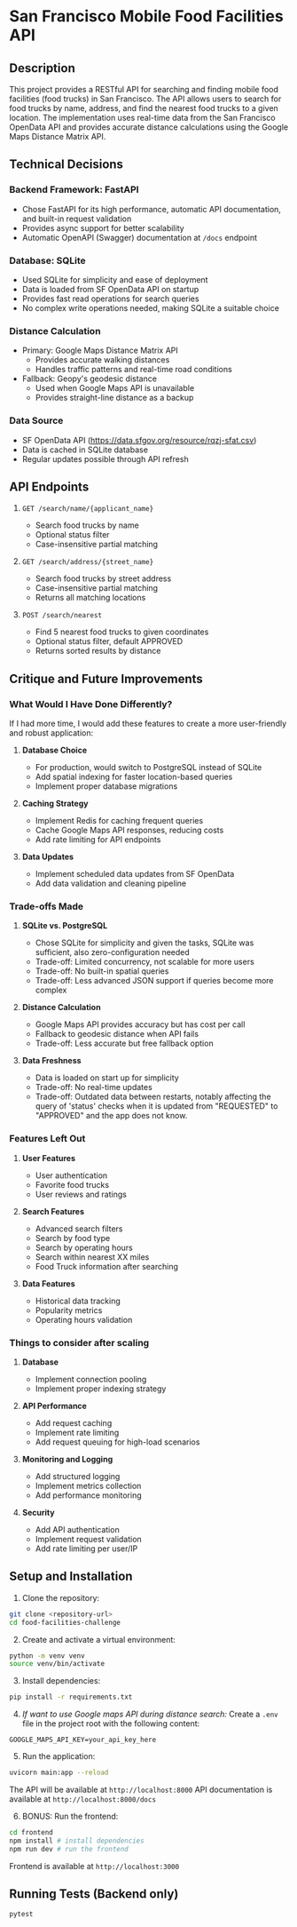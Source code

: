 # San Francisco Mobile Food Facilities API

## Description
This project provides a RESTful API for searching and finding mobile food facilities (food trucks) in San Francisco. The API allows users to search for food trucks by name, address, and find the nearest food trucks to a given location. The implementation uses real-time data from the San Francisco OpenData API and provides accurate distance calculations using the Google Maps Distance Matrix API.

## Technical Decisions

### Backend Framework: FastAPI
- Chose FastAPI for its high performance, automatic API documentation, and built-in request validation
- Provides async support for better scalability
- Automatic OpenAPI (Swagger) documentation at `/docs` endpoint

### Database: SQLite
- Used SQLite for simplicity and ease of deployment
- Data is loaded from SF OpenData API on startup
- Provides fast read operations for search queries
- No complex write operations needed, making SQLite a suitable choice

### Distance Calculation
- Primary: Google Maps Distance Matrix API
  - Provides accurate walking distances
  - Handles traffic patterns and real-time road conditions
- Fallback: Geopy's geodesic distance
  - Used when Google Maps API is unavailable
  - Provides straight-line distance as a backup

### Data Source
- SF OpenData API (https://data.sfgov.org/resource/rqzj-sfat.csv)
- Data is cached in SQLite database
- Regular updates possible through API refresh

## API Endpoints

1. `GET /search/name/{applicant_name}`
   - Search food trucks by name
   - Optional status filter
   - Case-insensitive partial matching

2. `GET /search/address/{street_name}`
   - Search food trucks by street address
   - Case-insensitive partial matching
   - Returns all matching locations

3. `POST /search/nearest`
   - Find 5 nearest food trucks to given coordinates
   - Optional status filter, default APPROVED
   - Returns sorted results by distance

## Critique and Future Improvements

### What Would I Have Done Differently?
If I had more time, I would add these features to create a more user-friendly and robust application:
1. **Database Choice**
   - For production, would switch to PostgreSQL instead of SQLite
   - Add spatial indexing for faster location-based queries
   - Implement proper database migrations

2. **Caching Strategy**
   - Implement Redis for caching frequent queries
   - Cache Google Maps API responses, reducing costs
   - Add rate limiting for API endpoints

3. **Data Updates**
   - Implement scheduled data updates from SF OpenData
   - Add data validation and cleaning pipeline

### Trade-offs Made
1. **SQLite vs. PostgreSQL**
   - Chose SQLite for simplicity and given the tasks, SQLite was sufficient, also zero-configuration needed
   - Trade-off: Limited concurrency, not scalable for more users
   - Trade-off: No built-in spatial queries
   - Trade-off: Less advanced JSON support if queries become more complex

2. **Distance Calculation**
   - Google Maps API provides accuracy but has cost per call
   - Fallback to geodesic distance when API fails
   - Trade-off: Less accurate but free fallback option

3. **Data Freshness**
   - Data is loaded on start up for simplicity
   - Trade-off: No real-time updates
   - Trade-off: Outdated data between restarts, notably affecting the query of 'status' checks when it is updated from "REQUESTED" to "APPROVED" and the app does not know.

### Features Left Out
1. **User Features**
   - User authentication
   - Favorite food trucks
   - User reviews and ratings

2. **Search Features**
   - Advanced search filters
   - Search by food type
   - Search by operating hours
   - Search within nearest XX miles
   - Food Truck information after searching 

3. **Data Features**
   - Historical data tracking
   - Popularity metrics
   - Operating hours validation

### Things to consider after scaling
1. **Database**
   - Implement connection pooling
   - Implement proper indexing strategy

2. **API Performance**
   - Add request caching
   - Implement rate limiting
   - Add request queuing for high-load scenarios

3. **Monitoring and Logging**
   - Add structured logging
   - Implement metrics collection
   - Add performance monitoring

4. **Security**
   - Add API authentication
   - Implement request validation
   - Add rate limiting per user/IP


## Setup and Installation

1. Clone the repository:
```bash
git clone <repository-url>
cd food-facilities-challenge
```

2. Create and activate a virtual environment:
```bash
python -m venv venv
source venv/bin/activate 
```

3. Install dependencies:
```bash
pip install -r requirements.txt
```

4. *If want to use Google maps API during distance search:* 
Create a `.env` file in the project root with the following content:
```
GOOGLE_MAPS_API_KEY=your_api_key_here
```

5. Run the application:
```bash
uvicorn main:app --reload
```

The API will be available at `http://localhost:8000`
API documentation is available at `http://localhost:8000/docs`

6. BONUS: Run the frontend:
```bash
cd frontend
npm install # install dependencies
npm run dev # run the frontend
```
Frontend is available at `http://localhost:3000`

## Running Tests (Backend only)
```bash
pytest
```